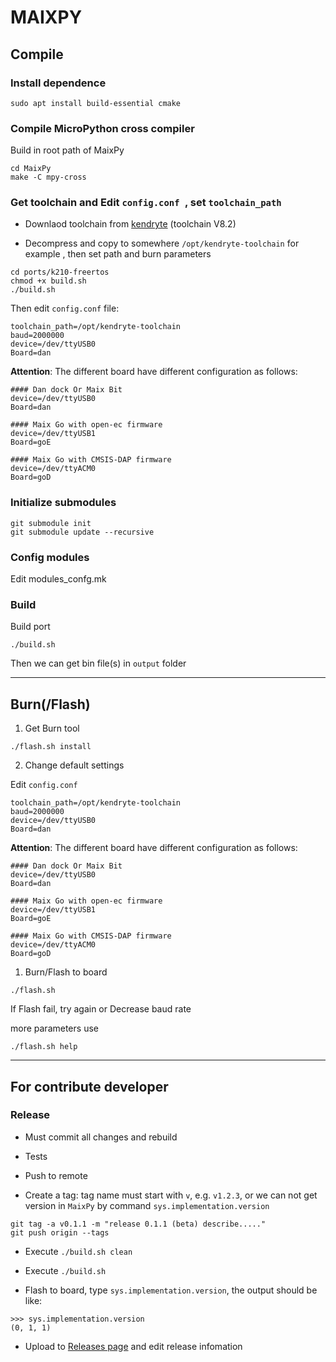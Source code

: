 MAIXPY
======


## Compile



### Install dependence

```
sudo apt install build-essential cmake 
```


### Compile MicroPython cross compiler

Build in root path of MaixPy
```
cd MaixPy
make -C mpy-cross
```

### Get toolchain and Edit `config.conf `, set `toolchain_path`


* Downlaod toolchain from [kendryte](https://kendryte.com/downloads/) (toolchain V8.2)

* Decompress and copy to somewhere `/opt/kendryte-toolchain` for example , then set path and burn parameters

```shell
cd ports/k210-freertos
chmod +x build.sh
./build.sh
```
Then edit `config.conf` file:

```
toolchain_path=/opt/kendryte-toolchain
baud=2000000
device=/dev/ttyUSB0
Board=dan
```

**Attention**: The different board have different configuration as follows:

```shell
#### Dan dock Or Maix Bit
device=/dev/ttyUSB0
Board=dan

#### Maix Go with open-ec firmware
device=/dev/ttyUSB1
Board=goE

#### Maix Go with CMSIS-DAP firmware
device=/dev/ttyACM0
Board=goD
```


### Initialize submodules


```shell
git submodule init
git submodule update --recursive
```

### Config modules

Edit modules_confg.mk


### Build

Build port
```
./build.sh
```

Then we can get bin file(s) in `output` folder

-------------------

## Burn(/Flash)

1. Get Burn tool 

```
./flash.sh install
```

2. Change default settings

Edit `config.conf`

```
toolchain_path=/opt/kendryte-toolchain
baud=2000000
device=/dev/ttyUSB0
Board=dan
```
**Attention**: The different board have different configuration as follows:

```shell
#### Dan dock Or Maix Bit
device=/dev/ttyUSB0
Board=dan

#### Maix Go with open-ec firmware
device=/dev/ttyUSB1
Board=goE

#### Maix Go with CMSIS-DAP firmware
device=/dev/ttyACM0
Board=goD
```

1. Burn/Flash to board

```
./flash.sh
```

If Flash fail, try again or Decrease baud rate


more parameters use
```
./flash.sh help
```

-----


## For contribute developer

### Release

* Must commit all changes and rebuild 

* Tests
 
* Push to remote

* Create a tag: tag name must start with `v`, e.g. `v1.2.3`, or we can not get version in `MaixPy` by command `sys.implementation.version`

```
git tag -a v0.1.1 -m "release 0.1.1 (beta) describe....."
git push origin --tags 
```

* Execute `./build.sh clean`

* Execute `./build.sh`

* Flash to board, type `sys.implementation.version`, the output should be like:

```
>>> sys.implementation.version
(0, 1, 1)
```

* Upload to [Releases page](https://github.com/sipeed/MaixPy/releases) and edit release infomation


